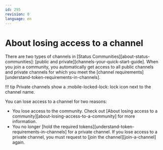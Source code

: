 ```yaml
---
id: 295
revision: 0
language: en
---
```


# About losing access to a channel

There are two types of channels in [Status Communities][about-status-communities]: [public and private][channels-your-quick-start-guide]. When you join a community, you automatically get access to all public channels and private channels for which you meet the [channel requirements][understand-token-requirements-in-channels].

!!! tip
Private channels show a :mobile-locked-lock: lock icon next to the channel name.

You can lose access to a channel for two reasons:

- You lose access to the community. Check out [About losing access to a community][about-losing-access-to-a-community] for more information.
- You no longer [hold the required tokens][understand-token-requirements-in-channels] for a private channel. If you lose access to a private channel, you must request to [join the channel][join-a-channel] again.
